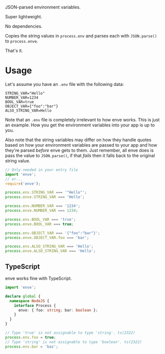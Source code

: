 JSON-parsed environment variables.

Super lightweight.

No dependencies.

Copies the string values in `process.env` and parses each with `JSON.parse()` to `process.enve`.

That's it.

# Usage

Let's assume you have an `.env` file with the following data:

```env
STRING_VAR="Hello"
NUMBER_VAR=1234
BOOL_VAR=true
OBJECT_VAR={"foo":"bar"}
ALSO_STRING_VAR=Hello
```

Note that an `.env` file is completely irrelevant to how enve works. This is just an example. How you get the environment variables into your app is up to you.

Also note that the string variables may differ on how they handle quotes based on how your environment variables are passed to your app and how they're parsed _before_ enve gets to them. Just remember, all enve does is pass the value to `JSON.parse()`, if that _fails_ then it falls back to the original string value.

```js
// Only needed in your entry file
import 'enve';
// or...
require('enve');

process.env.STRING_VAR === '"Hello"';
process.enve.STRING_VAR === 'Hello';

process.env.NUMBER_VAR === '1234';
process.enve.NUMBER_VAR === 1234;

process.env.BOOL_VAR === 'true';
process.enve.BOOL_VAR === true;

process.env.OBJECT_VAR === '{"foo":"bar"}';
process.enve.OBJECT_VAR.foo === 'bar';

process.env.ALSO_STRING_VAR === 'Hello';
process.enve.ALSO_STRING_VAR === 'Hello';
```

## TypeScript

enve works fine with TypeScript.

```ts
import 'enve';

declare global {
  namespace NodeJS {
    interface Process {
      enve: { foo: string; bar: boolean };
    }
  }
}

// Type 'true' is not assignable to type 'string'. ts(2322)
process.env.foo = true;
// Type 'string' is not assignable to type 'boolean'. ts(2322)
process.env.bar = 'baz';
```
